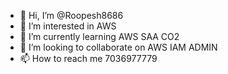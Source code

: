 - 👋 Hi, I’m @Roopesh8686
- 👀 I’m interested in AWS
- 🌱 I’m currently learning AWS SAA CO2
- 💞️ I’m looking to collaborate on AWS IAM ADMIN
- 📫 How to reach me 7036977779

<!---
Roopesh8686/Roopesh8686 is a ✨ special ✨ repository because its `README.md` (this file) appears on your GitHub profile.
You can click the Preview link to take a look at your changes.
--->
